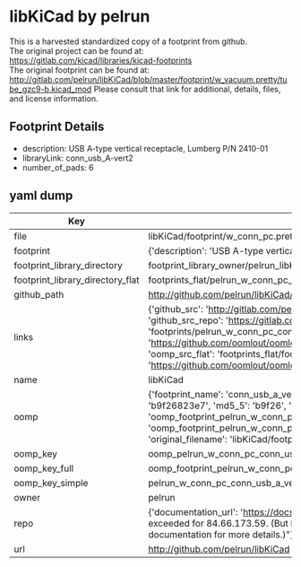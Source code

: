 # libKiCad by pelrun  
This is a harvested standardized copy of a footprint from github.  
The original project can be found at:  
https://gitlab.com/kicad/libraries/kicad-footprints  
The original footprint can be found at:
http://gitlab.com/pelrun/libKiCad/blob/master/footprint/w_vacuum.pretty/tube_gzc9-b.kicad_mod
Please consult that link for additional, details, files, and license information.  
## Footprint Details
* description: USB A-type vertical receptacle, Lumberg P/N 2410-01  
* libraryLink: conn_usb_A-vert2  
* number_of_pads: 6  
## yaml dump  
| Key | Value |  
| --- | --- |  
| file | libKiCad/footprint/w_conn_pc.pretty/conn_usb_A-vert2.kicad_mod |  
| footprint | {'description': 'USB A-type vertical receptacle, Lumberg P/N 2410-01', 'libraryLink': 'conn_usb_A-vert2', 'number_of_pads': 6} |  
| footprint_library_directory | footprint_library_owner/pelrun_libKiCad |  
| footprint_library_directory_flat | footprints_flat/pelrun_w_conn_pc_conn_usb_a_vert2/working |  
| github_path | http://github.com/pelrun/libKiCad/blob/master/footprint/w_conn_pc.pretty/conn_usb_A-vert2.kicad_mod |  
| links | {'github_src': 'http://gitlab.com/pelrun/libKiCad/blob/master/footprint/w_vacuum.pretty/tube_gzc9-b.kicad_mod', 'github_src_repo': 'https://gitlab.com/kicad/libraries/kicad-footprints', 'oomp_bot': 'footprints/pelrun_w_conn_pc_conn_usb_a_vert2/working', 'oomp_bot_github': 'https://github.com/oomlout/oomlout_oomp_footprint_bot/tree/main/footprints/pelrun_w_conn_pc_conn_usb_a_vert2/working', 'oomp_src_flat': 'footprints_flat/footprints_flat/pelrun_w_conn_pc_conn_usb_a_vert2/working', 'oomp_src_flat_github': 'https://github.com/oomlout/oomlout_oomp_footprint_src/tree/main/footprints_flat/pelrun_w_conn_pc_conn_usb_a_vert2/working'} |  
| name | libKiCad |  
| oomp | {'footprint_name': 'conn_usb_a_vert2', 'library_name': 'w_conn_pc', 'md5': 'b9f26823e70c39429e678c4dc4271b1b', 'md5_10': 'b9f26823e7', 'md5_5': 'b9f26', 'md5_6': 'b9f268', 'oomp_key': 'oomp_pelrun_w_conn_pc_conn_usb_a_vert2', 'oomp_key_extra': 'oomp_footprint_pelrun_w_conn_pc_conn_usb_a_vert2', 'oomp_key_full': 'oomp_footprint_pelrun_w_conn_pc_conn_usb_a_vert2_b9f268', 'oomp_key_simple': 'pelrun_w_conn_pc_conn_usb_a_vert2', 'original_filename': 'libKiCad/footprint/w_conn_pc.pretty/conn_usb_A-vert2.kicad_mod', 'owner_name': 'pelrun'} |  
| oomp_key | oomp_pelrun_w_conn_pc_conn_usb_a_vert2 |  
| oomp_key_full | oomp_footprint_pelrun_w_conn_pc_conn_usb_a_vert2 |  
| oomp_key_simple | pelrun_w_conn_pc_conn_usb_a_vert2 |  
| owner | pelrun |  
| repo | {'documentation_url': 'https://docs.github.com/rest/overview/resources-in-the-rest-api#rate-limiting', 'message': "API rate limit exceeded for 84.66.173.59. (But here's the good news: Authenticated requests get a higher rate limit. Check out the documentation for more details.)"} |  
| url | http://github.com/pelrun/libKiCad |  

